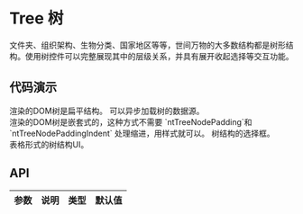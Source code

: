 
# Tree 树

文件夹、组织架构、生物分类、国家地区等等，世间万物的大多数结构都是树形结构。使用树控件可以完整展现其中的层级关系，并具有展开收起选择等交互功能。

## 代码演示

<div class="grid-x grid-margin-x">
  <div class="medium-6 large-6 cell">
    <nt-example>
      <nt-example-showcase>
        <example-tree-flat></example-tree-flat>
      </nt-example-showcase>
      <nt-example-legend title="扁平结构的树">
        渲染的DOM树是扁平结构。
      </nt-example-legend>
      <nt-example-code-tabs>
        <nt-example-code-tabs-panel lang="ts" [code]="flatCode"></nt-example-code-tabs-panel>
        <nt-example-code-tabs-panel lang="html" [code]="flatTemplate"></nt-example-code-tabs-panel>
        <nt-example-code-tabs-panel lang="scss" [code]="flatStyle"></nt-example-code-tabs-panel>
      </nt-example-code-tabs>
    </nt-example>
    <nt-example>
      <nt-example-showcase>
        <example-tree-async></example-tree-async>
      </nt-example-showcase>
      <nt-example-legend title="异步数据源">
        可以异步加载树的数据源。
      </nt-example-legend>
      <nt-example-code-tabs>
        <nt-example-code-tabs-panel lang="ts" [code]="asyncCode"></nt-example-code-tabs-panel>
      </nt-example-code-tabs>
    </nt-example>
  </div>
  <div class="medium-6 large-6 cell">
    <nt-example>
      <nt-example-showcase>
        <example-tree-nested></example-tree-nested>
      </nt-example-showcase>
      <nt-example-legend title="嵌套结构的树">
        渲染的DOM树是嵌套式的，这种方式不需要 `ntTreeNodePadding`和`ntTreeNodePaddingIndent` 处理缩进，用样式就可以。
      </nt-example-legend>
      <nt-example-code-tabs>
        <nt-example-code-tabs-panel lang="ts" [code]="nestedCode"></nt-example-code-tabs-panel>
      </nt-example-code-tabs>
    </nt-example>
    <nt-example>
      <nt-example-showcase>
        <example-tree-checkbox></example-tree-checkbox>
      </nt-example-showcase>
      <nt-example-legend title="Checkbox 选择">
        树结构的选择框。
      </nt-example-legend>
      <nt-example-code-tabs>
        <nt-example-code-tabs-panel lang="ts" [code]="checkboxCode"></nt-example-code-tabs-panel>
      </nt-example-code-tabs>
    </nt-example>
  </div>
  <div class="medium-12 large-12 cell">
    <nt-example>
      <nt-example-showcase>
        <example-tree-table></example-tree-table>
      </nt-example-showcase>
      <nt-example-legend title="表格形式的树">
        表格形式的树结构UI。
      </nt-example-legend>
      <nt-example-code-tabs>
        <nt-example-code-tabs-panel lang="ts" [code]=""></nt-example-code-tabs-panel>
        <nt-example-code-tabs-panel lang="html"></nt-example-code-tabs-panel>
        <nt-example-code-tabs-panel lang="scss"></nt-example-code-tabs-panel>
      </nt-example-code-tabs>
    </nt-example>
  </div>
</div>

## API

| 参数 | 说明 | 类型 | 默认值 |
| --- | --- | --- | --- |
